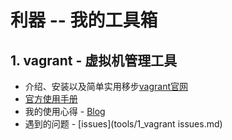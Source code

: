 # 利器 -- 我的工具箱

## 1. vagrant - 虚拟机管理工具

+ 介绍、安装以及简单实用移步[vagrant官网](https://www.vagrantup.com/)
+ [官方使用手册](https://www.vagrantup.com/docs/)
+ 我的使用心得 - [Blog](http://li7nux.github.io/2014/11/20/vagrant%E5%AE%89%E8%A3%85/)
+ 遇到的问题 - [issues](tools/1_vagrant issues.md)